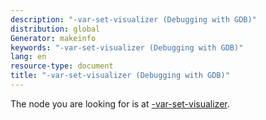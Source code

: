 ```yaml
---
description: "-var-set-visualizer (Debugging with GDB)"
distribution: global
Generator: makeinfo
keywords: "-var-set-visualizer (Debugging with GDB)"
lang: en
resource-type: document
title: "-var-set-visualizer (Debugging with GDB)"
---
```

The node you are looking for is at [-var-set-visualizer](GDB_002fMI-Variable-Objects.html#g_t_002dvar_002dset_002dvisualizer).
